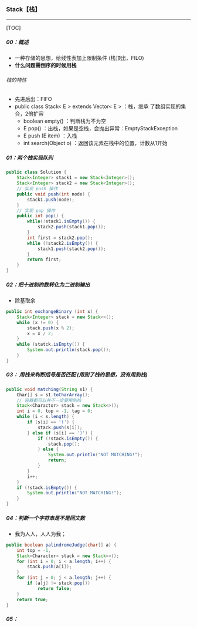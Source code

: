 ### Stack【栈】

------

[TOC]

##### 00：概述

- 一种存储的思想，给线性表加上限制条件 (栈顶出，FILO)
- **什么问题需倒序的时候用栈**

###### 栈的特性

-  先进后出：FIFO 
- public class Stack< E > extends Vector< E > ：栈，继承 了数组实现的集合，2倍扩容
  - boolean  empty()   ：判断栈为不为空
  - E   pop()    		    ：出栈，如果是空栈，会抛出异常：EmptyStackException
  - E   push  (E item)  ：入栈
  - int  search(Object o) ：返回该元素在栈中的位置，计数从1开始

##### 01：两个栈实现队列

```java
public class Solution {
    Stack<Integer> stack1 = new Stack<Integer>();
    Stack<Integer> stack2 = new Stack<Integer>();
    // 实现 push 操作
    public void push(int node) {
        stack1.push(node);
    }
    // 实现 pop 操作
    public int pop() {
        while(!stack1.isEmpty()) {
            stack2.push(stack1.pop());
        }
        int first = stack2.pop();
        while (!stack2.isEmpty()) {
            stack1.push(stack2.pop());
        }
        return first;
    }
}
```

##### 02：把十进制的数转化为二进制输出

- 除基取余

```java
public int exchangeBinary (int x) {
    Stack<Integer> stack = new Stack<>();
    while (x != 0) {
        stack.push(x % 2);
        x = x / 2;
    }
    while (statck.isEmpty()) {
        System.out.println(stack.pop());
    }
}
```

##### 03： 用栈来判断括号是否匹配 (用到了栈的思想，没有用到栈)

```java
public void matching(String s1) {
    Char[] s = s1.toCharArray();
    // 容器都可以并不一定要用到栈
    Stack<Charactor> stack = new Stack<>();
    int i = 0, top = -1, tag = 0;
    while (i < s.length) {
        if (s[i] == '(') {
            stack.push(s[i]);
        } else if (s[i] == ')') {
            if (!stack.isEmpty()) {
                stack.pop();
            } else {
                System.out.println("NOT MATCHING!");
                return;
            }
        }
        i++;
    }
    if (!stack.isEmpty()) {
        System.out.println("NOT MATCHING!");
    }
}
```

##### 04：判断一个字符串是不是回文数

- 我为人人，人人为我；

```java
public boolean palindromeJudge(char[] a) {
    int top = -1,
    Stack<Charactor> stack = new Stack<>();
    for (int i = 0; i < a.length; i++) {
        stack.push(a[i]);
    }
    for (int j = 0; j < a.length; j++) {
        if (a[j] != stack.pop())	
            return false;
    }
    return true;
}
```

##### 05：



